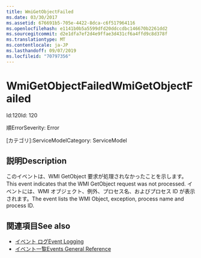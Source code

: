 ```yaml
---
title: WmiGetObjectFailed
ms.date: 03/30/2017
ms.assetid: 676691b5-705e-4422-8dca-c6f517964116
ms.openlocfilehash: e1141b0b5a5599dfd20ddccdbc146670b2261dd2
ms.sourcegitcommit: d2e1dfa7ef2d4e9ffae3d431cf6a4ffd9c8d378f
ms.translationtype: MT
ms.contentlocale: ja-JP
ms.lasthandoff: 09/07/2019
ms.locfileid: "70797356"
---
```

# <a name="wmigetobjectfailed"></a><span data-ttu-id="46bea-102">WmiGetObjectFailed</span><span class="sxs-lookup"><span data-stu-id="46bea-102">WmiGetObjectFailed</span></span>
<span data-ttu-id="46bea-103">Id:120</span><span class="sxs-lookup"><span data-stu-id="46bea-103">Id: 120</span></span>  
  
 <span data-ttu-id="46bea-104">順Error</span><span class="sxs-lookup"><span data-stu-id="46bea-104">Severity: Error</span></span>  
  
 <span data-ttu-id="46bea-105">[カテゴリ]:ServiceModel</span><span class="sxs-lookup"><span data-stu-id="46bea-105">Category: ServiceModel</span></span>  
  
## <a name="description"></a><span data-ttu-id="46bea-106">説明</span><span class="sxs-lookup"><span data-stu-id="46bea-106">Description</span></span>  
 <span data-ttu-id="46bea-107">このイベントは、WMI GetObject 要求が処理されなかったことを示します。</span><span class="sxs-lookup"><span data-stu-id="46bea-107">This event indicates that the WMI GetObject request was not processed.</span></span> <span data-ttu-id="46bea-108">イベントには、WMI オブジェクト、例外、プロセス名、およびプロセス ID が表示されます。</span><span class="sxs-lookup"><span data-stu-id="46bea-108">The event lists the WMI Object, exception, process name and process ID.</span></span>  
  
## <a name="see-also"></a><span data-ttu-id="46bea-109">関連項目</span><span class="sxs-lookup"><span data-stu-id="46bea-109">See also</span></span>

- [<span data-ttu-id="46bea-110">イベント ログ</span><span class="sxs-lookup"><span data-stu-id="46bea-110">Event Logging</span></span>](index.md)
- [<span data-ttu-id="46bea-111">イベント一覧</span><span class="sxs-lookup"><span data-stu-id="46bea-111">Events General Reference</span></span>](events-general-reference.md)
